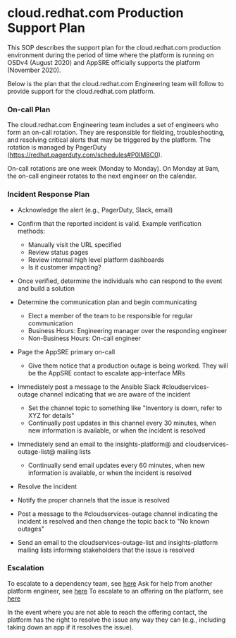 # cloud.redhat.com Production Support Plan

This SOP describes the support plan for the cloud.redhat.com production environment during the period of time where the platform is running on OSDv4 (August 2020) and AppSRE officially supports the platform (November 2020).

Below is the plan that the cloud.redhat.com Engineering team will follow to provide support for the cloud.redhat.com platform.

### On-call Plan

The cloud.redhat.com Engineering team includes a set of engineers who form an on-call rotation.  They are responsible for fielding, troubleshooting, and resolving critical alerts that may be triggered by the platform.  The rotation is managed by PagerDuty (https://redhat.pagerduty.com/schedules#P0IM8C0).

On-call rotations are one week (Monday to Monday).  On Monday at 9am, the on-call engineer rotates to the next engineer on the calendar.

### Incident Response Plan

- Acknowledge the alert (e.g., PagerDuty, Slack, email)
- Confirm that the reported incident is valid. Example verification methods:
  - Manually visit the URL specified
  - Review status pages
  - Review internal high level platform dashboards
  - Is it customer impacting?
- Once verified, determine the individuals who can respond to the event and build a solution
- Determine the communication plan and begin communicating
  - Elect a member of the team to be responsible for regular communication
  - Business Hours: Engineering manager over the responding engineer
  - Non-Business Hours: On-call engineer
- Page the AppSRE primary on-call
  - Give them notice that a production outage is being worked.  They will be the AppSRE contact to escalate app-interface MRs
- Immediately post a message to the Ansible Slack #cloudservices-outage channel indicating that we are aware of the incident
  - Set the channel topic to something like "Inventory is down, refer to XYZ for details"
  - Continually post updates in this channel every 30 minutes, when new information is available, or when the incident is resolved
- Immediately send an email to the insights-platform@ and cloudservices-outage-list@ mailing lists
  - Continually send email updates every 60 minutes, when new information is available, or when the incident is resolved
- Resolve the incident

- Notify the proper channels that the issue is resolved
- Post a message to the #cloudservices-outage channel indicating the incident is resolved and then change the topic back to "No known outages"
- Send an email to the cloudservices-outage-list and insights-platform mailing lists informing stakeholders that the issue is resolved

### Escalation

To escalate to a dependency team, see [here](https://docs.google.com/document/d/1cv55VZaxmJp_LkE-SSk54S6IXASnGM05dSonQXiqN9k/)
Ask for help from another platform engineer, see [here](https://docs.google.com/spreadsheets/d/1D4p7ZbO6C4DVrZjPV9H_au8kPEWrKMX6e4_-GJpvjHc/edit#gid=0)
To escalate to an offering on the platform, see [here](https://docs.google.com/spreadsheets/d/1D4p7ZbO6C4DVrZjPV9H_au8kPEWrKMX6e4_-GJpvjHc/edit#gid=1886825234) 

In the event where you are not able to reach the offering contact, the platform has the right to resolve the issue any way they can (e.g., including taking down an app if it resolves the issue).

